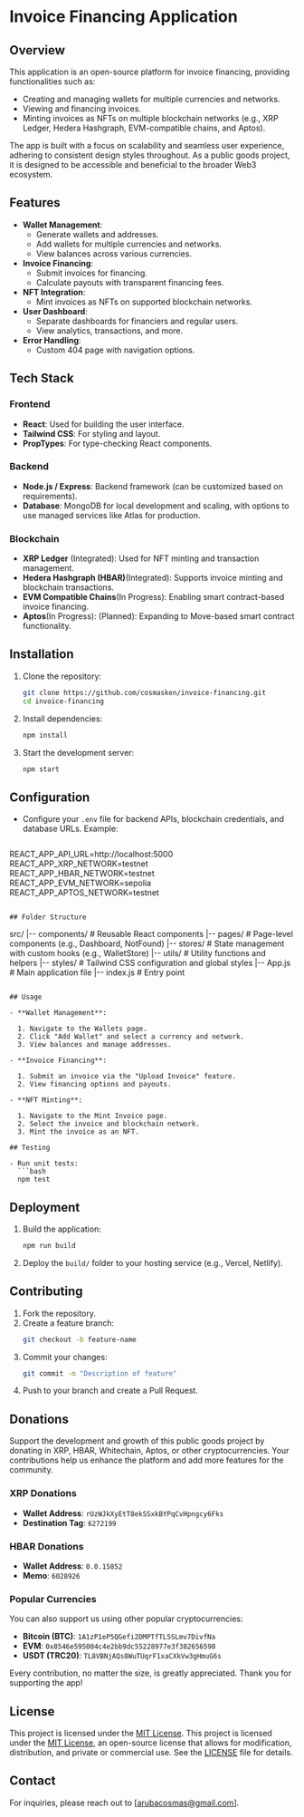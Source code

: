 
# Invoice Financing Application

## Overview

This application is an open-source platform for invoice financing, providing functionalities such as:

- Creating and managing wallets for multiple currencies and networks.
- Viewing and financing invoices.
- Minting invoices as NFTs on multiple blockchain networks (e.g., XRP Ledger, Hedera Hashgraph, EVM-compatible chains, and Aptos).

The app is built with a focus on scalability and seamless user experience, adhering to consistent design styles throughout. As a public goods project, it is designed to be accessible and beneficial to the broader Web3 ecosystem.

## Features

- **Wallet Management**:
  - Generate wallets and addresses.
  - Add wallets for multiple currencies and networks.
  - View balances across various currencies.
- **Invoice Financing**:
  - Submit invoices for financing.
  - Calculate payouts with transparent financing fees.
- **NFT Integration**:
  - Mint invoices as NFTs on supported blockchain networks.
- **User Dashboard**:
  - Separate dashboards for financiers and regular users.
  - View analytics, transactions, and more.
- **Error Handling**:
  - Custom 404 page with navigation options.

## Tech Stack

### Frontend

- **React**: Used for building the user interface.
- **Tailwind CSS**: For styling and layout.
- **PropTypes**: For type-checking React components.

### Backend

- **Node.js / Express**: Backend framework (can be customized based on requirements).
- **Database**: MongoDB for local development and scaling, with options to use managed services like Atlas for production.

### Blockchain

- **XRP Ledger** (Integrated): Used for NFT minting and transaction management.
- **Hedera Hashgraph (HBAR)**(Integrated): Supports invoice minting and blockchain transactions.
- **EVM Compatible Chains**(In Progress): Enabling smart contract-based invoice financing.
- **Aptos**(In Progress): (Planned): Expanding to Move-based smart contract functionality.

## Installation

1. Clone the repository:
   ```bash
   git clone https://github.com/cosmasken/invoice-financing.git
   cd invoice-financing
   ```
2. Install dependencies:
   ```bash
   npm install
   ```
3. Start the development server:
   ```bash
   npm start
   ```

## Configuration

- Configure your `.env` file for backend APIs, blockchain credentials, and database URLs. Example:
  ```env
REACT_APP_API_URL=http://localhost:5000
REACT_APP_XRP_NETWORK=testnet
REACT_APP_HBAR_NETWORK=testnet
REACT_APP_EVM_NETWORK=sepolia
REACT_APP_APTOS_NETWORK=testnet
  ```

## Folder Structure

```
src/
|-- components/        # Reusable React components
|-- pages/             # Page-level components (e.g., Dashboard, NotFound)
|-- stores/            # State management with custom hooks (e.g., WalletStore)
|-- utils/             # Utility functions and helpers
|-- styles/            # Tailwind CSS configuration and global styles
|-- App.js             # Main application file
|-- index.js           # Entry point
```

## Usage

- **Wallet Management**:

  1. Navigate to the Wallets page.
  2. Click "Add Wallet" and select a currency and network.
  3. View balances and manage addresses.

- **Invoice Financing**:

  1. Submit an invoice via the "Upload Invoice" feature.
  2. View financing options and payouts.

- **NFT Minting**:

  1. Navigate to the Mint Invoice page.
  2. Select the invoice and blockchain network.
  3. Mint the invoice as an NFT.

## Testing

- Run unit tests:
  ```bash
  npm test
  ```

## Deployment

1. Build the application:
   ```bash
   npm run build
   ```
2. Deploy the `build/` folder to your hosting service (e.g., Vercel, Netlify).

## Contributing

1. Fork the repository.
2. Create a feature branch:
   ```bash
   git checkout -b feature-name
   ```
3. Commit your changes:
   ```bash
   git commit -m "Description of feature"
   ```
4. Push to your branch and create a Pull Request.


## Donations

Support the development and growth of this public goods project by donating in XRP, HBAR, Whitechain, Aptos, or other cryptocurrencies. Your contributions help us enhance the platform and add more features for the community.

### XRP Donations
- **Wallet Address**: `rUzWJkXyEtT8ekSSxkBYPqCvHpngcy6Fks`
- **Destination Tag**: `6272199`

### HBAR Donations
- **Wallet Address**: `0.0.15852`
- **Memo**: `6028926`

### Popular Currencies
You can also support us using other popular cryptocurrencies:
- **Bitcoin (BTC)**: `1A1zP1eP5QGefi2DMPTfTL5SLmv7DivfNa`
- **EVM**: `0x8546e595004c4e2bb9dc55228977e3f382656598`
- **USDT (TRC20)**: `TL8VBNjAQs8WuTUqrF1xaCXkVw3gHmuG6s`

Every contribution, no matter the size, is greatly appreciated. Thank you for supporting the app!


## License

This project is licensed under the [MIT License](LICENSE).
This project is licensed under the [MIT License](LICENSE), an open-source license that allows for modification, distribution, and private or commercial use. See the [LICENSE](LICENSE) file for details.

## Contact

For inquiries, please reach out to [[arubacosmas@gmail.com](mailto:arubacosmas@gmail.com)].
